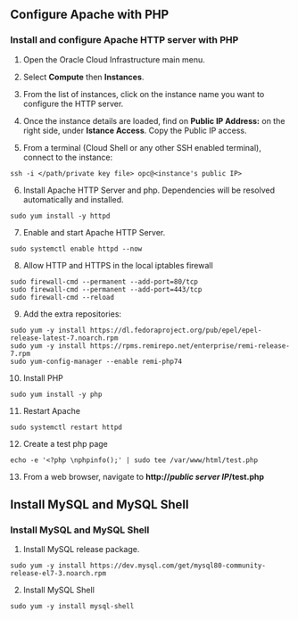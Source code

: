 ## Configure Apache with PHP

### Install and configure Apache HTTP server with PHP

1. Open the Oracle Cloud Infrastructure main menu.

2. Select **Compute** then **Instances**.

3. From the list of instances, click on the instance name you want to configure the HTTP server.

4. Once the instance details are loaded, find on **Public IP Address:** on the right side, under **Istance Access**. Copy the Public IP access.

5. From a terminal (Cloud Shell or any other SSH enabled terminal), connect to the instance:

```
ssh -i </path/private key file> opc@<instance's public IP>

```

6. Install Apache HTTP Server and php. Dependencies will be resolved automatically and installed.

```
sudo yum install -y httpd

```
7. Enable and start Apache HTTP Server.

```
sudo systemctl enable httpd --now 

```
8. Allow HTTP and HTTPS in the local iptables firewall 

```
sudo firewall-cmd --permanent --add-port=80/tcp
sudo firewall-cmd --permanent --add-port=443/tcp
sudo firewall-cmd --reload
```

9. Add the extra repositories:

```
sudo yum -y install https://dl.fedoraproject.org/pub/epel/epel-release-latest-7.noarch.rpm
sudo yum -y install https://rpms.remirepo.net/enterprise/remi-release-7.rpm
sudo yum-config-manager --enable remi-php74
```

10. Install PHP

```
sudo yum install -y php 
```

11. Restart Apache

```
sudo systemctl restart httpd
```

12. Create a test php page

```
echo -e '<?php \nphpinfo();' | sudo tee /var/www/html/test.php
```

13. From a web browser, navigate to **http://*public server IP*/test.php**


## Install MySQL and MySQL Shell

### Install MySQL and MySQL Shell

1. Install MySQL release package.


```
sudo yum -y install https://dev.mysql.com/get/mysql80-community-release-el7-3.noarch.rpm
```

2. Install MySQL Shell

```
sudo yum -y install mysql-shell
```